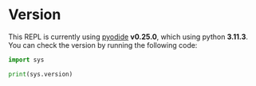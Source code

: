# Version

This REPL is currently using [pyodide](https://github.com/pyodide/pyodide) **v0.25.0**, which using python **3.11.3**. You can check the version by running the following code:

```python
import sys

print(sys.version)
```
